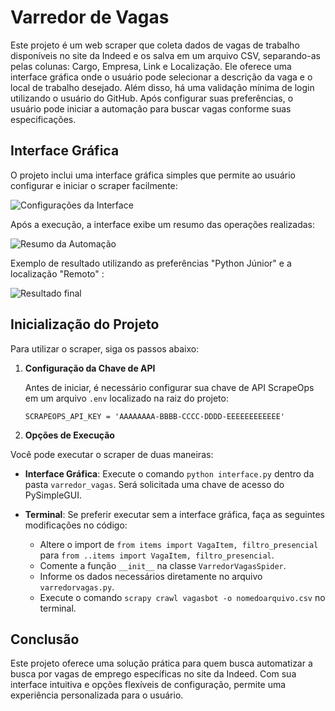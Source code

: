 # Varredor de Vagas

Este projeto é um web scraper que coleta dados de vagas de trabalho disponíveis no site da Indeed e os salva em um arquivo CSV, separando-as pelas colunas: Cargo, Empresa, Link e Localização. Ele oferece uma interface gráfica onde o usuário pode selecionar a descrição da vaga e o local de trabalho desejado. Além disso, há uma validação mínima de login utilizando o usuário do GitHub. Após configurar suas preferências, o usuário pode iniciar a automação para buscar vagas conforme suas especificações.

## Interface Gráfica

O projeto inclui uma interface gráfica simples que permite ao usuário configurar e iniciar o scraper facilmente:

![Configurações da Interface](https://github.com/hOtoch/varredor_de_vagas/assets/71613053/0ff0a33d-8211-4cae-aafb-f7dd91812585)

Após a execução, a interface exibe um resumo das operações realizadas:

![Resumo da Automação](https://github.com/hOtoch/varredor_de_vagas/assets/71613053/636cd347-49f5-4c24-bf96-1edd9834fe32)

Exemplo de resultado utilizando as preferências "Python Júnior" e a localização "Remoto" : 

![Resultado final](https://github.com/hOtoch/varredor_de_vagas/assets/71613053/24d267ac-c2c3-4e09-9a8d-d8b6c7b7ebbe)


## Inicialização do Projeto

Para utilizar o scraper, siga os passos abaixo:

1. **Configuração da Chave de API**

   Antes de iniciar, é necessário configurar sua chave de API ScrapeOps em um arquivo `.env` localizado na raiz do projeto:

   ```SCRAPEOPS_API_KEY = 'AAAAAAAA-BBBB-CCCC-DDDD-EEEEEEEEEEEE'```


2. **Opções de Execução**

Você pode executar o scraper de duas maneiras:

- **Interface Gráfica**:
  Execute o comando `python interface.py` dentro da pasta `varredor_vagas`. Será solicitada uma chave de acesso do PySimpleGUI.

- **Terminal**:
  Se preferir executar sem a interface gráfica, faça as seguintes modificações no código:

  - Altere o import de `from items import VagaItem, filtro_presencial` para `from ..items import VagaItem, filtro_presencial`.
  - Comente a função `__init__` na classe `VarredorVagasSpider`.
  - Informe os dados necessários diretamente no arquivo `varredorvagas.py`.
  - Execute o comando `scrapy crawl vagasbot -o nomedoarquivo.csv` no terminal.

## Conclusão

Este projeto oferece uma solução prática para quem busca automatizar a busca por vagas de emprego específicas no site da Indeed. Com sua interface intuitiva e opções flexíveis de configuração, permite uma experiência personalizada para o usuário.
